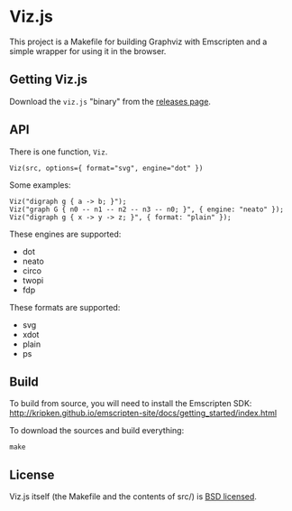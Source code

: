 # Viz.js

This project is a Makefile for building Graphviz with Emscripten and a simple wrapper for using it in the browser.

## Getting Viz.js

Download the `viz.js` "binary" from the [releases page](https://github.com/mdaines/viz.js/releases).

## API

There is one function, `Viz`.

    Viz(src, options={ format="svg", engine="dot" })

Some examples:

    Viz("digraph g { a -> b; }");
    Viz("graph G { n0 -- n1 -- n2 -- n3 -- n0; }", { engine: "neato" });
    Viz("digraph g { x -> y -> z; }", { format: "plain" });

These engines are supported:

- dot
- neato
- circo
- twopi
- fdp

These formats are supported:

- svg
- xdot
- plain
- ps

## Build

To build from source, you will need to install the Emscripten SDK: http://kripken.github.io/emscripten-site/docs/getting_started/index.html

To download the sources and build everything:

    make

## License

Viz.js itself (the Makefile and the contents of src/) is [BSD licensed](./LICENSE).
